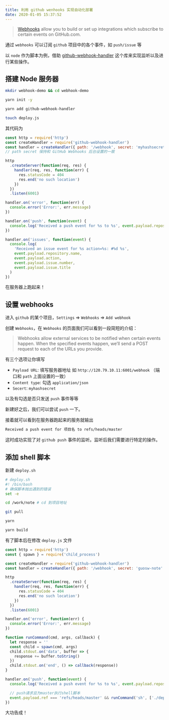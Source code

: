 ```yaml
---
title: 利用 github wenhooks 实现自动化部署
date: 2020-01-05 15:37:52
---
```


> [Webhooks](https://developer.github.com/webhooks/) allow you to build or set up integrations which subscribe to certain events on GitHub.com.

通过 `webhooks` 可以订阅 `github` 项目中的各个事件，如 `push/issue` 等

以 `node` 作为脚本为例，借助 [github-webhook-handler](https://github.com/rvagg/github-webhook-handler) 这个库来实现监听以及进行某些操作。

## 搭建 Node 服务器

```bash
mkdir webhook-demo && cd webhook-demo

yarn init -y

yarn add github-webhook-handler

touch deploy.js
```

其代码为

```js
const http = require('http')
const createHandler = require('github-webhook-handler')
const handler = createHandler({ path: '/webhook', secret: 'myhashsecret' })
// path secret 保持和 GitHub Webhooks 后台设置的一致

http
  .createServer(function(req, res) {
    handler(req, res, function(err) {
      res.statusCode = 404
      res.end('no such location')
    })
  })
  .listen(6001)

handler.on('error', function(err) {
  console.error('Error:', err.message)
})

handler.on('push', function(event) {
  console.log('Received a push event for %s to %s', event.payload.repository.name, event.payload.ref)
})

handler.on('issues', function(event) {
  console.log(
    'Received an issue event for %s action=%s: #%d %s',
    event.payload.repository.name,
    event.payload.action,
    event.payload.issue.number,
    event.payload.issue.title
  )
})
```

在服务器上跑起来！

## 设置 webhooks

进入 `github` 的某个项目，`Settings` => `Webhooks` => `Add webhook`

创建 `Webhooks`，在 `Webhooks` 的页面我们可以看到一段简短的介绍：

> Webhooks allow external services to be notified when certain events happen. When the specified events happen, we’ll send a POST request to each of the URLs you provide.

有三个选项让你填写

- `Payload URL`: 填写服务器地址 如 `http://120.79.10.11:6001/webhook` （端口和 `path` 上面设置的一致）
- `Content type`: 勾选 `application/json`
- `Secert`: `myhashsecret`

以及有勾选是否只发送 `push` 事件等等

新建好之后，我们可以尝试 `push` 一下。

接着就可以看到在服务器跑起来的服务就输出

```bash
Received a push event for 项目名 to refs/heads/master
```

这时成功实现了对 `github push` 事件的监听。监听后我们需要进行特定的操作。

## 添加 shell 脚本

新建 `deploy.sh`

```bash
# deploy.sh
#! /bin/bash
# 确保脚本抛出遇到的错误
set -e

cd /work/note # cd 到项目地址

git pull

yarn

yarn build
```

有了脚本后在修改 `deploy.js` 文件

```js
const http = require('http')
const { spawn } = require('child_process')

const createHandler = require('github-webhook-handler')
const handler = createHandler({ path: '/webhook', secret: 'guosw-note' })

http
  .createServer(function(req, res) {
    handler(req, res, function(err) {
      res.statusCode = 404
      res.end('no such location')
    })
  })
  .listen(6001)

handler.on('error', function(err) {
  console.error('Error:', err.message)
})

function runCommand(cmd, args, callback) {
  let response = ''
  const child = spawn(cmd, args)
  child.stdout.on('data', buffer => {
    response += buffer.toString()
  })
  child.stdout.on('end', () => callback(response))
}

handler.on('push', function(event) {
  console.log('Received a push event for %s to %s', event.payload.repository.name, event.payload.ref)

  // push请求且为master执行shell脚本
  event.payload.ref === 'refs/heads/master' && runCommand('sh', ['./deploy.sh'], console.log)
})
```

大功告成！
